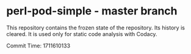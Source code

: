 # perl-pod-simple - master branch

This repository contains the frozen state of the repository.
Its history is cleared. It is used only for static code
analysis with Codacy.

Commit Time: 1711610133